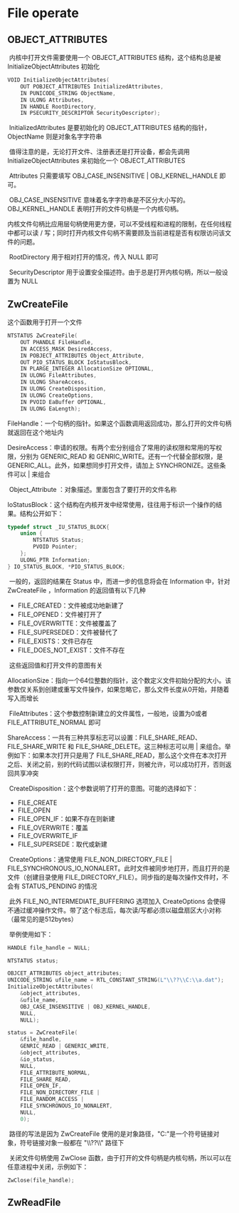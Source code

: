 # File operate

## OBJECT_ATTRIBUTES

​	内核中打开文件需要使用一个 OBJECT_ATTRIBUTES 结构，这个结构总是被 InitializeObjectAttributes 初始化

```c
VOID InitializeObjectAttributes(
	OUT POBJECT_ATTRIBUTES InitializedAttributes,
	IN PUNICODE_STRING ObjectName,
	IN ULONG Attributes,
	IN HANDLE RootDirectory,
	IN PSECURITY_DESCRIPTOR SecurityDescriptor);
```

​	InitializedAttributes 是要初始化的 OBJECT_ATTRIBUTES 结构的指针，ObjectName 则是对象名字字符串

​	值得注意的是，无论打开文件、注册表还是打开设备，都会先调用 InitializeObjectAttributes 来初始化一个 OBJECT_ATTRIBUTES 

​	Attributes 只需要填写 OBJ_CASE_INSENSITIVE | OBJ_KERNEL_HANDLE 即可。

​	OBJ_CASE_INSENSITIVE 意味着名字字符串是不区分大小写的。OBJ_KERNEL_HANDLE 表明打开的文件句柄是一个内核句柄。

​	内核文件句柄比应用层句柄使用更方便，可以不受线程和进程的限制，在任何线程中都可以读 / 写；同时打开内核文件句柄不需要顾及当前进程是否有权限访问该文件的问题。

​	RootDirectory 用于相对打开的情况，传入 NULL 即可

​	SecurityDescriptor 用于设置安全描述符。由于总是打开内核句柄，所以一般设置为 NULL



## ZwCreateFile

这个函数用于打开一个文件

```c
NTSTATUS ZwCreateFile(
	OUT PHANDLE FileHandle,
	IN ACCESS_MASK DesiredAccess,
	IN POBJECT_ATTRIBUTES Object_Attribute,
	OUT PIO_STATUS_BLOCK IoStatusBlock,
    IN PLARGE_INTEGER AllocationSize OPTIONAL,
    IN ULONG FileAttributes,
    IN ULONG ShareAccess,
    IN ULONG CreateDisposition,
    IN ULONG CreateOptions,
    IN PVOID EaBuffer OPTIONAL,
    IN ULONG EaLength);
```

​	FileHandle：一个句柄的指针。如果这个函数调用返回成功，那么打开的文件句柄就返回在这个地址内

​	DesireAccess：申请的权限。有两个宏分别组合了常用的读权限和常用的写权限，分别为 GENERIC_READ 和 GENRIC_WRITE。还有一个代替全部权限，是 GENERIC_ALL。此外，如果想同步打开文件，请加上 SYNCHRONIZE。这些条件可以 | 来组合

​	Object_Attribute ：对象描述。里面包含了要打开的文件名称

​	IoStatusBlock：这个结构在内核开发中经常使用，往往用于标识一个操作的结果。结构公开如下：

```c
typedef struct _IU_STATUS_BLOCK{
    union {
      	NTSTATUS Status;
        PVOID Pointer;
    };
    ULONG_PTR Information;
} IO_STATUS_BLOCK, *PIO_STATUS_BLOCK;
```

​	一般的，返回的结果在 Status 中，而进一步的信息将会在 Information 中，针对 ZwCreateFile ，Information 的返回值有以下几种

- FILE_CREATED：文件被成功地新建了
- FILE_OPENED：文件被打开了
- FILE_OVERWRITTE：文件被覆盖了
- FILE_SUPERSEDED：文件被替代了
- FILE_EXISTS：文件已存在
- FILE_DOES_NOT_EXIST：文件不存在

​	这些返回值和打开文件的意图有关

​	AllocationSize：指向一个64位整数的指针，这个数定义文件初始分配的大小。该参数仅关系到创建或重写文件操作，如果忽略它，那么文件长度从0开始，并随着写入而增长

​	FileAttributes：这个参数控制新建立的文件属性，一般地，设置为0或者 FILE_ATTRIBUTE_NORMAL 即可

​	ShareAccess：一共有三种共享标志可以设置：FILE_SHARE_READ、FILE_SHARE_WRITE 和 FILE_SHARE_DELETE。这三种标志可以用 | 来组合。举例如下：如果本次打开只是用了 FILE_SHARE_READ，那么这个文件在本次打开之后、关闭之前，别的代码试图以读权限打开，则被允许，可以成功打开，否则返回共享冲突

​	CreateDisposition：这个参数说明了打开的意图。可能的选择如下：

- FILE_CREATE
- FILE_OPEN
- FILE_OPEN_IF：如果不存在则新建
- FILE_OVERWRITE：覆盖
- FILE_OVERWRITE_IF
- FILE_SUPERSEDE：取代或新建

​	CreateOptions：通常使用 FILE_NON_DIRECTORY_FILE | FILE_SYNCHRONOUS_IO_NONALERT。此时文件被同步地打开，而且打开的是文件（创建目录使用 FILE_DIRECTORY_FILE）。同步指的是每次操作文件时，不会有 STATUS_PENDING 的情况

​	此外 FILE_NO_INTERMEDIATE_BUFFERING 选项加入 CreateOptions 会使得不通过缓冲操作文件。带了这个标志后，每次读/写都必须以磁盘扇区大小对称（最常见的是512bytes）

​	举例使用如下：

```c
HANDLE file_handle = NULL;

NTSTATUS status;

OBJCET_ATTRIBUTES object_attributes;
UNICODE_STRING ufile_name = RTL_CONSTANT_STRING(L"\\??\\C:\\a.dat");
InitializeObjectAttributes(
	&object_attributes,
	&ufile_name,
	OBJ_CASE_INSENSITIVE | OBJ_KERNEL_HANDLE,
	NULL,
	NULL);

status = ZwCreateFile(
	&file_handle,
	GENRIC_READ | GENERIC_WRITE,
	&object_attributes,
	&io_status,
	NULL,
	FILE_ATTRIBUTE_NORMAL,
	FILE_SHARE_READ,
	FILE_OPEN_IF,
	FILE_NON_DIRECTORY_FILE |
	FILE_RANDOM_ACCESS |
	FILE_SYNCHRONOUS_IO_NONALERT,
	NULL,
	0);
```

​	路径的写法是因为 ZwCreateFile 使用的是对象路径，"C:"是一个符号链接对象，符号链接对象一般都在 "\\\\??\\\\" 路径下

​	关闭文件句柄使用 ZwClose 函数，由于打开的文件句柄是内核句柄，所以可以在任意进程中关闭，示例如下：

```c
ZwClose(file_handle);
```



## ZwReadFile